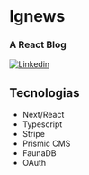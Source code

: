 <br />
<h1>Ignews</h1>
<h3>A React Blog</h3>
<a href="https://www.linkedin.com/in/rafael-pignataro/"><img alt="Linkedin" src="https://img.shields.io/badge/-Linkedin-blue" /></a>
</p>


## Tecnologias
- Next/React
- Typescript
- Stripe
- Prismic CMS
- FaunaDB
- OAuth
